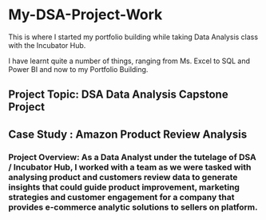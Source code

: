 # My-DSA-Project-Work

This is where I started my portfolio building while taking Data Analysis class with the Incubator Hub.

I have learnt quite a number of things, ranging from Ms. Excel to SQL and Power BI and now to my Portfolio Building.

## Project Topic: DSA Data Analysis Capstone Project

## Case Study : Amazon Product Review Analysis 

### Project Overview: As a Data Analyst under the tutelage of DSA / Incubator Hub, I worked with a team as we were tasked with analysing product and customers review data to generate insights that could guide product improvement, marketing strategies and customer engagement for a company that provides e-commerce analytic solutions to sellers on platform.
